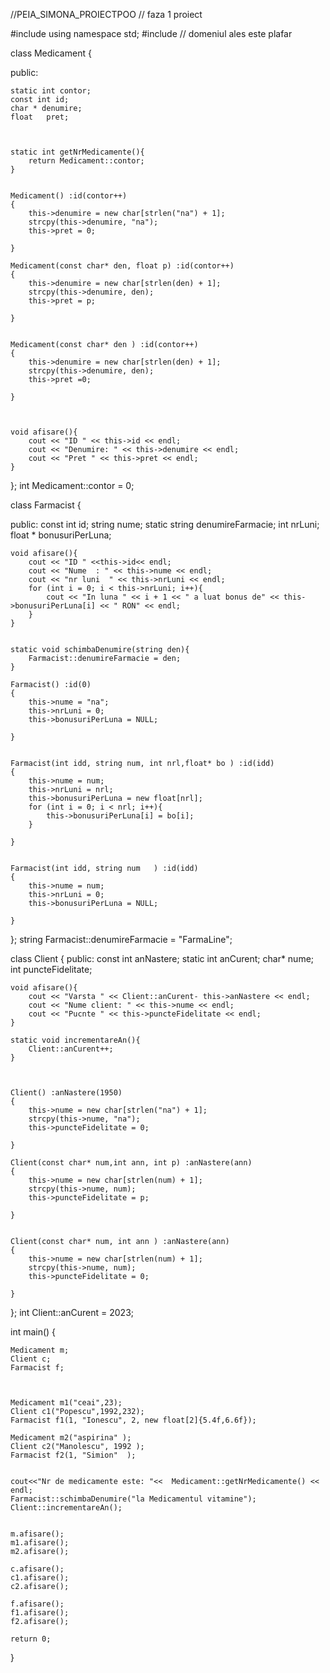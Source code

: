 //PEIA_SIMONA_PROIECTPOO
// faza 1 proiect

#include<iostream>
using namespace std;
#include<string>
 // domeniul ales este plafar



class Medicament 
{

public:

	static int contor;
	const int id;
	char * denumire;
	float   pret;



	static int getNrMedicamente(){
		return Medicament::contor;
	}


	Medicament() :id(contor++)
	{
		this->denumire = new char[strlen("na") + 1];
		strcpy(this->denumire, "na");
		this->pret = 0; 

	}

	Medicament(const char* den, float p) :id(contor++)
	{
		this->denumire = new char[strlen(den) + 1];
		strcpy(this->denumire, den);
		this->pret = p;

	}


	Medicament(const char* den ) :id(contor++)
	{
		this->denumire = new char[strlen(den) + 1];
		strcpy(this->denumire, den);
		this->pret =0;

	}



	void afisare(){
		cout << "ID " << this->id << endl;
		cout << "Denumire: " << this->denumire << endl;
		cout << "Pret " << this->pret << endl;
	}
 


};
int Medicament::contor = 0;

class Farmacist
{

public:
	const int id;
	string nume;
	static string denumireFarmacie;
	int nrLuni;
	float * bonusuriPerLuna;



	void afisare(){
		cout << "ID " <<this->id<< endl;
		cout << "Nume  : " << this->nume << endl;
		cout << "nr luni  " << this->nrLuni << endl;
		for (int i = 0; i < this->nrLuni; i++){
			cout << "In luna " << i + 1 << " a luat bonus de" << this->bonusuriPerLuna[i] << " RON" << endl;
		}
	}


	static void schimbaDenumire(string den){
		Farmacist::denumireFarmacie = den;
	}

	Farmacist() :id(0)
	{
		this->nume = "na";
		this->nrLuni = 0;
		this->bonusuriPerLuna = NULL;

	}


	Farmacist(int idd, string num, int nrl,float* bo ) :id(idd)
	{
		this->nume = num;
		this->nrLuni = nrl;
		this->bonusuriPerLuna = new float[nrl];
		for (int i = 0; i < nrl; i++){
			this->bonusuriPerLuna[i] = bo[i];
		}

	}


	Farmacist(int idd, string num   ) :id(idd)
	{
		this->nume = num;
		this->nrLuni = 0;
		this->bonusuriPerLuna = NULL;

	}


};
string Farmacist::denumireFarmacie = "FarmaLine";


class Client
{
public:
	const int anNastere;
	static int anCurent;
	char* nume;
	int puncteFidelitate;




	void afisare(){
		cout << "Varsta " << Client::anCurent- this->anNastere << endl;
		cout << "Nume client: " << this->nume << endl;
		cout << "Pucnte " << this->puncteFidelitate << endl;
	}

	static void incrementareAn(){
		Client::anCurent++;
	}



	Client() :anNastere(1950)
	{
		this->nume = new char[strlen("na") + 1];
		strcpy(this->nume, "na");
		this->puncteFidelitate = 0;

	}

	Client(const char* num,int ann, int p) :anNastere(ann)
	{
		this->nume = new char[strlen(num) + 1];
		strcpy(this->nume, num);
		this->puncteFidelitate = p;

	}


	Client(const char* num, int ann ) :anNastere(ann)
	{
		this->nume = new char[strlen(num) + 1];
		strcpy(this->nume, num);
		this->puncteFidelitate = 0;

	}


};
int Client::anCurent = 2023;


 



int main()
{



	Medicament m;
	Client c;
	Farmacist f;



	Medicament m1("ceai",23);
	Client c1("Popescu",1992,232);
	Farmacist f1(1, "Ionescu", 2, new float[2]{5.4f,6.6f});

	Medicament m2("aspirina" );
	Client c2("Manolescu", 1992 );
	Farmacist f2(1, "Simion"  );

	 
	cout<<"Nr de medicamente este: "<<	Medicament::getNrMedicamente() << endl;
	Farmacist::schimbaDenumire("la Medicamentul vitamine");
	Client::incrementareAn();


	m.afisare();
	m1.afisare();
	m2.afisare();

	c.afisare();
	c1.afisare();
	c2.afisare();

	f.afisare();
	f1.afisare();
	f2.afisare();
 
	return 0;
}
